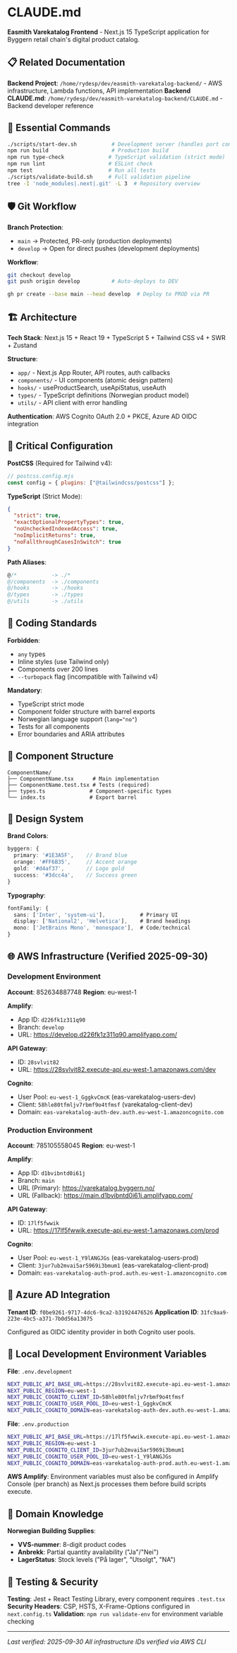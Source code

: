 # CLAUDE.md

**Easmith Varekatalog Frontend** - Next.js 15 TypeScript application for Byggern retail chain's digital product catalog.

## 📋 Related Documentation

**Backend Project**: `/home/rydesp/dev/easmith-varekatalog-backend/` - AWS infrastructure, Lambda functions, API implementation
**Backend CLAUDE.md**: `/home/rydesp/dev/easmith-varekatalog-backend/CLAUDE.md` - Backend developer reference

## 🚀 Essential Commands

```bash
./scripts/start-dev.sh           # Development server (handles port conflicts)
npm run build                    # Production build
npm run type-check              # TypeScript validation (strict mode)
npm run lint                    # ESLint check
npm test                        # Run all tests
./scripts/validate-build.sh     # Full validation pipeline
tree -I 'node_modules|.next|.git' -L 3  # Repository overview
```

## 🛡️ Git Workflow

**Branch Protection**:
- `main` → Protected, PR-only (production deployments)
- `develop` → Open for direct pushes (development deployments)

**Workflow**:
```bash
git checkout develop
git push origin develop          # Auto-deploys to DEV

gh pr create --base main --head develop  # Deploy to PROD via PR
```

## 🏗️ Architecture

**Tech Stack**: Next.js 15 + React 19 + TypeScript 5 + Tailwind CSS v4 + SWR + Zustand

**Structure**:
- `app/` - Next.js App Router, API routes, auth callbacks
- `components/` - UI components (atomic design pattern)
- `hooks/` - useProductSearch, useApiStatus, useAuth
- `types/` - TypeScript definitions (Norwegian product model)
- `utils/` - API client with error handling

**Authentication**: AWS Cognito OAuth 2.0 + PKCE, Azure AD OIDC integration

## 🔧 Critical Configuration

**PostCSS** (Required for Tailwind v4):
```javascript
// postcss.config.mjs
const config = { plugins: ["@tailwindcss/postcss"] };
```

**TypeScript** (Strict Mode):
```json
{
  "strict": true,
  "exactOptionalPropertyTypes": true,
  "noUncheckedIndexedAccess": true,
  "noImplicitReturns": true,
  "noFallthroughCasesInSwitch": true
}
```

**Path Aliases**:
```typescript
@/*           -> ./*
@/components  -> ./components
@/hooks       -> ./hooks
@/types       -> ./types
@/utils       -> ./utils
```

## 🚨 Coding Standards

**Forbidden**:
- `any` types
- Inline styles (use Tailwind only)
- Components over 200 lines
- `--turbopack` flag (incompatible with Tailwind v4)

**Mandatory**:
- TypeScript strict mode
- Component folder structure with barrel exports
- Norwegian language support (`lang="no"`)
- Tests for all components
- Error boundaries and ARIA attributes

## 📁 Component Structure

```
ComponentName/
├── ComponentName.tsx      # Main implementation
├── ComponentName.test.tsx # Tests (required)
├── types.ts              # Component-specific types
└── index.ts              # Export barrel
```

## 🎨 Design System

**Brand Colors**:
```typescript
byggern: {
  primary: '#1E3A5F',    // Brand blue
  orange: '#FF6B35',     // Accent orange
  gold: '#d4af37',       // Logo gold
  success: '#3dcc4a',    // Success green
}
```

**Typography**:
```typescript
fontFamily: {
  sans: ['Inter', 'system-ui'],           # Primary UI
  display: ['National2', 'Helvetica'],    # Brand headings
  mono: ['JetBrains Mono', 'monospace'],  # Code/technical
}
```

## 🌐 AWS Infrastructure (Verified 2025-09-30)

### Development Environment
**Account**: 852634887748
**Region**: eu-west-1

**Amplify**:
- App ID: `d226fk1z311q90`
- Branch: `develop`
- URL: https://develop.d226fk1z311q90.amplifyapp.com/

**API Gateway**:
- ID: `28svlvit82`
- URL: https://28svlvit82.execute-api.eu-west-1.amazonaws.com/dev

**Cognito**:
- User Pool: `eu-west-1_GggkvCmcK` (eas-varekatalog-users-dev)
- Client: `58hle80tfmljv7rbmf9o4tfmsf` (varekatalog-client-dev)
- Domain: `eas-varekatalog-auth-dev.auth.eu-west-1.amazoncognito.com`

### Production Environment
**Account**: 785105558045
**Region**: eu-west-1

**Amplify**:
- App ID: `d1bvibntd0i61j`
- Branch: `main`
- URL (Primary): https://varekatalog.byggern.no/
- URL (Fallback): https://main.d1bvibntd0i61j.amplifyapp.com/

**API Gateway**:
- ID: `17lf5fwwik`
- URL: https://17lf5fwwik.execute-api.eu-west-1.amazonaws.com/prod

**Cognito**:
- User Pool: `eu-west-1_Y9lANGJGs` (eas-varekatalog-users-prod)
- Client: `3jur7ub2mvai5ar5969i3bmum1` (eas-varekatalog-client-prod)
- Domain: `eas-varekatalog-auth-prod.auth.eu-west-1.amazoncognito.com`

## 🔐 Azure AD Integration

**Tenant ID**: `f0be9261-9717-4dc6-9ca2-b31924476526`
**Application ID**: `31fc9aa9-223e-4bc5-a371-7b0d56a13075`

Configured as OIDC identity provider in both Cognito user pools.

## 🔗 Local Development Environment Variables

**File**: `.env.development`
```bash
NEXT_PUBLIC_API_BASE_URL=https://28svlvit82.execute-api.eu-west-1.amazonaws.com/dev
NEXT_PUBLIC_REGION=eu-west-1
NEXT_PUBLIC_COGNITO_CLIENT_ID=58hle80tfmljv7rbmf9o4tfmsf
NEXT_PUBLIC_COGNITO_USER_POOL_ID=eu-west-1_GggkvCmcK
NEXT_PUBLIC_COGNITO_DOMAIN=eas-varekatalog-auth-dev.auth.eu-west-1.amazoncognito.com
```

**File**: `.env.production`
```bash
NEXT_PUBLIC_API_BASE_URL=https://17lf5fwwik.execute-api.eu-west-1.amazonaws.com/prod
NEXT_PUBLIC_REGION=eu-west-1
NEXT_PUBLIC_COGNITO_CLIENT_ID=3jur7ub2mvai5ar5969i3bmum1
NEXT_PUBLIC_COGNITO_USER_POOL_ID=eu-west-1_Y9lANGJGs
NEXT_PUBLIC_COGNITO_DOMAIN=eas-varekatalog-auth-prod.auth.eu-west-1.amazoncognito.com
```

**AWS Amplify**: Environment variables must also be configured in Amplify Console (per branch) as Next.js processes them before build scripts execute.

## 🎯 Domain Knowledge

**Norwegian Building Supplies**:
- **VVS-nummer**: 8-digit product codes
- **Anbrekk**: Partial quantity availability ("Ja"/"Nei")
- **LagerStatus**: Stock levels ("På lager", "Utsolgt", "NA")

## 🧪 Testing & Security

**Testing**: Jest + React Testing Library, every component requires `.test.tsx`
**Security Headers**: CSP, HSTS, X-Frame-Options configured in `next.config.ts`
**Validation**: `npm run validate-env` for environment variable checking

---

*Last verified: 2025-09-30*
*All infrastructure IDs verified via AWS CLI*
